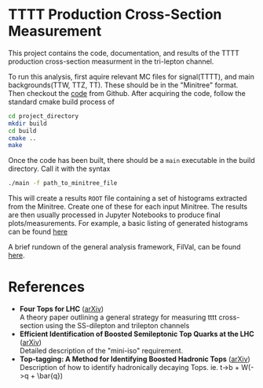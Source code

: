 TTTT Production Cross-Section Measurement
=========================================

This project contains the code, documentation, and results of the TTTT
production cross-section measurment in the tri-lepton channel.

To run this analysis, first aquire relevant MC files for signal(TTTT), and main
backgrounds(TTW, TTZ, TT). These should be in the "Minitree" format. Then
checkout the [code](https://github.com/cfangmeier/TTTT) from Github. After
acquiring the code, follow the standard cmake build process of

```bash
cd project_directory
mkdir build
cd build
cmake ..
make
```

Once the code has been built, there should be a `main` executable in the build directory. Call it with the syntax

```bash
./main -f path_to_minitree_file
```


This will create a results `ROOT` file containing a set of histograms extracted
from the Minitree. Create one of these for each input Minitree. The results are
then usually processed in Jupyter Notebooks to produce final
plots/measurements. For example, a basic listing of generated histograms can be
found [here](./TTTT_Analysis.html)

A brief rundown of the general analysis framework, FilVal, can be found [here](./md__home_caleb_Sources_TTTT_AboutFilVal.html).

References
==========
  - **Four Tops for LHC** ([arXiv](https://arxiv.org/abs/1611.05032v1)) <br/>
    A theory paper outlining a general strategy for measuring tttt cross-section using the SS-dilepton and trilepton channels
  - **Efficient Identification of Boosted Semileptonic Top Quarks at the LHC** ([arXiv](https://arxiv.org/abs/1007.2221)) <br/>
    Detailed description of the "mini-iso" requirement.
  - **Top-tagging: A Method for Identifying Boosted Hadronic Tops** ([arXiv](https://arxiv.org/abs/0806.0848)) <br/>
    Description of how to identify hadronically decaying Tops. ie. t->b + W(->q + \bar{q})
